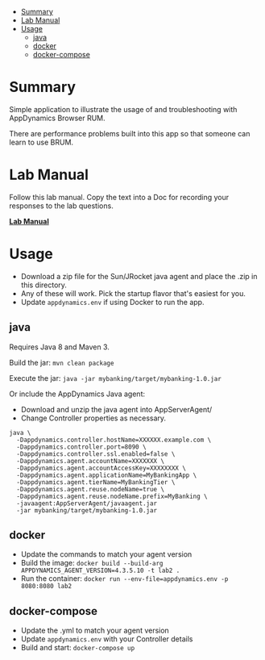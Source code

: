 - [Summary](#summary)
- [Lab Manual](#lab-manual)
- [Usage](#usage)
	- [java](#java)
	- [docker](#docker)
	- [docker-compose](#docker-compose)

# Summary
Simple application to illustrate the usage of and troubleshooting with AppDynamics Browser RUM.

There are performance problems built into this app so that someone can learn to use BRUM.

# Lab Manual
Follow this lab manual. Copy the text into a Doc for recording your responses to the lab questions.

**[Lab Manual](LAB_MANUAL.md)**

# Usage
* Download a zip file for the Sun/JRocket java agent and place the .zip in this directory.
* Any of these will work. Pick the startup flavor that's easiest for you.
* Update `appdynamics.env` if using Docker to run the app.

## java
Requires Java 8 and Maven 3.

Build the jar: `mvn clean package`

Execute the jar: `java -jar mybanking/target/mybanking-1.0.jar`

Or include the AppDynamics Java agent:
* Download and unzip the java agent into AppServerAgent/
* Change Controller properties as necessary.

```
java \
  -Dappdynamics.controller.hostName=XXXXXX.example.com \
  -Dappdynamics.controller.port=8090 \
  -Dappdynamics.controller.ssl.enabled=false \
  -Dappdynamics.agent.accountName=XXXXXXX \
  -Dappdynamics.agent.accountAccessKey=XXXXXXXX \
  -Dappdynamics.agent.applicationName=MyBankingApp \
  -Dappdynamics.agent.tierName=MyBankingTier \
  -Dappdynamics.agent.reuse.nodeName=true \
  -Dappdynamics.agent.reuse.nodeName.prefix=MyBanking \
  -javaagent:AppServerAgent/javaagent.jar
  -jar mybanking/target/mybanking-1.0.jar
```

## docker
* Update the commands to match your agent version
* Build the image: `docker build --build-arg APPDYNAMICS_AGENT_VERSION=4.3.5.10 -t lab2 .`
* Run the container: `docker run --env-file=appdynamics.env -p 8080:8080 lab2`

## docker-compose
* Update the .yml to match your agent version
* Update `appdynamics.env` with your Controller details
* Build and start: `docker-compose up`
